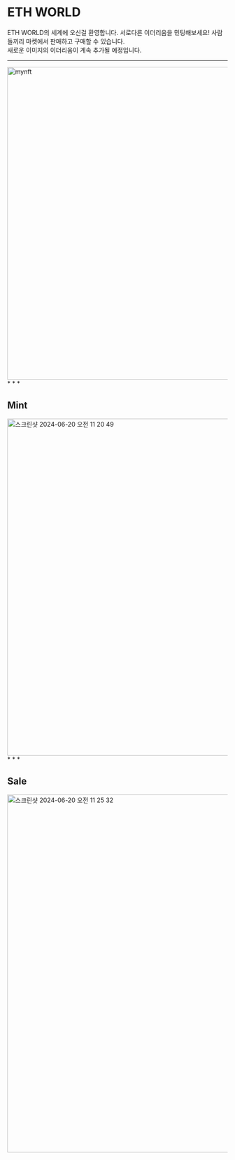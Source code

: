 # ETH WORLD
ETH WORLD의 세계에 오신걸 환영합니다. 서로다른 이더리움을 민팅해보세요! 사람들끼리 마켓에서 판매하고 구매할 수 있습니다.   
새로운 이미지의 이더리움이 계속 추가될 예정입니다. 
* * *
<img width="713" alt="mynft" src="https://github.com/starlash7/MyFristNft/assets/160819802/0b480c2a-109b-4d12-88b7-6d24ff148a78">
* * *
<h2>Mint</h2>
<img width="768" alt="스크린샷 2024-06-20 오전 11 20 49" src="https://github.com/starlash7/MyFristNft/assets/160819802/86e766cb-5aad-4b75-99e2-782e750eaae5">
* * *
<h2>Sale</h2>
<img width="816" alt="스크린샷 2024-06-20 오전 11 25 32" src="https://github.com/starlash7/MyFristNft/assets/160819802/cfdbe0f0-2bb0-4067-bebb-333b320b27ce">
